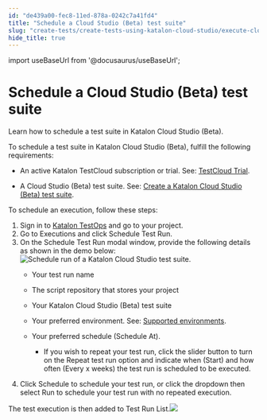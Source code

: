 ```yaml
---
id: "de439a00-fec8-11ed-878a-0242c7a41fd4"
title: "Schedule a Cloud Studio (Beta) test suite"
slug: "create-tests/create-tests-using-katalon-cloud-studio/execute-cloud-studio-beta-tests/schedule-a-cloud-studio-beta-test-suite"
hide_title: true
---
```

import useBaseUrl from '@docusaurus/useBaseUrl';


# <a id="task-227" class="anchor_top_offset"/><a id="ariaid-title1" class="anchor_top_offset"/> Schedule a <span xmlns="http://www.w3.org/1999/xhtml" className="ph">Cloud Studio (Beta)</span>  test suite

<p xmlns="http://www.w3.org/1999/xhtml" className="shortdesc"> Learn how to schedule a test suite in <span className="ph">Katalon Cloud Studio (Beta)</span>.</p> 
<div xmlns="http://www.w3.org/1999/xhtml" className="section prereq p"><div className="p"> To schedule a test suite in <span className="ph">Katalon Cloud Studio (Beta)</span>, fulfill the following requirements: <ul className="ul"><li className="li"><p className="p">An active <span className="ph">Katalon TestCloud</span> subscription or trial. See: <a className="xref" href="/docs/administer/katalon-platform-packages/testcloud-feature-comparison#id_2">TestCloud Trial</a>.</p></li><li className="li"><p className="p">A <span className="ph">Cloud Studio (Beta)</span> test suite. See: <a className="xref" href="/docs/create-tests/create-tests-using-katalon-cloud-studio/create-and-manage-a-test-suite/create-a-katalon-cloud-studio-beta-test-suite">Create a <span className="ph">Katalon Cloud Studio (Beta)</span> test suite</a>.</p></li></ul> </div></div>
<section xmlns="http://www.w3.org/1999/xhtml" className="section context"> To schedule an execution, follow these steps:</section> 
<ol xmlns="http://www.w3.org/1999/xhtml" className="ol steps"><li className="li step stepexpand"><span className="ph cmd">Sign in to <a className="xref j-external-link" href="https://testops.katalon.io/login" target="_blank">Katalon TestOps</a> and go to your project.</span></li><li className="li step stepexpand"><span className="ph cmd">Go to <span className="ph uicontrol">Executions</span> and click <span className="ph uicontrol">Schedule Test Run</span>.</span></li><li className="li step stepexpand"><span className="ph cmd">On the Schedule Test Run modal window, provide the following details as shown in the demo below: <img className="image" width={700} src={useBaseUrl("/00181d00-0427-11ee-878a-0242c7a41fd4.gif")} alt="Schedule run of a Katalon Cloud Studio test suite." /></span><div className="itemgroup info"><ul className="ul"><li className="li">Your test run name</li><li className="li"><p className="p">The script repository that stores your project</p></li><li className="li"><p className="p">Your <span className="ph">Katalon Cloud Studio (Beta)</span> test suite</p></li><li className="li"><p className="p">Your preferred environment. See: <a className="xref" href="/docs/create-tests/create-tests-using-katalon-cloud-studio/execute-cloud-studio-beta-tests/execute-katalon-cloud-studio-beta-tests#concept-2842">Supported environments</a>.</p></li><li className="li"><p className="p">Your preferred schedule (<span className="ph uicontrol">Schedule At</span>).</p><ul className="ul"><li className="li"><p className="p">If you wish to repeat your test run, click the slider button to turn on the <span className="ph uicontrol">Repeat</span> test run option and indicate when (<span className="ph uicontrol">Start</span>) and how often (<span className="ph uicontrol">Every x weeks</span>) the test run is scheduled to be executed.</p></li></ul></li></ul></div></li><li className="li step stepexpand"><span className="ph cmd">Click <span className="ph uicontrol">Schedule</span> to schedule your test run, or click the dropdown then select <span className="ph uicontrol">Run</span> to schedule your test run with no repeated execution.</span></li></ol> 
<section xmlns="http://www.w3.org/1999/xhtml" className="section result">The test execution is then added to <span className="ph uicontrol">Test Run List</span>.<img className="image" src={useBaseUrl("/001b7860-0427-11ee-878a-0242c7a41fd4.png")} /></section> 
